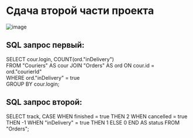 # Сдача второй части проекта
![image](https://github.com/user-attachments/assets/0698de51-738e-4702-9348-93396adf6821)

## SQL запрос первый:
SELECT cour.login, COUNT(ord."inDelivery")  
FROM "Couriers" AS cour JOIN "Orders" AS ord ON cour.id = ord."courierId"  
WHERE ord."inDelivery" = true  
GROUP BY cour.login;

## SQL запрос второй:
SELECT 
    track, 
    CASE
        WHEN finished = true THEN 2
        WHEN cancelled = true THEN -1
        WHEN "inDelivery" = true THEN 1
        ELSE 0
    END AS status
FROM "Orders";

